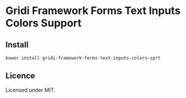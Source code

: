 # Gridi Framework Forms Text Inputs Colors Support

## Install
`bower install gridi-framework-forms-text-inputs-colors-sprt`

## Licence

Licensed under MIT.
